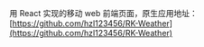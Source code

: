用 React 实现的移动 web 前端页面，原生应用地址：[https://github.com/hzl123456/RK-Weather](https://github.com/hzl123456/RK-Weather)